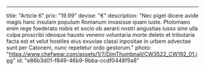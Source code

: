 ---
title: "Article 6"
prix: "19.99"
devise: "€"
description: "Nec piget dicere avide magis hanc insulam populum Romanum invasisse quam iuste. Ptolomaeo enim rege foederato nobis et socio ob aerarii nostri angustias iusso sine ulla culpa proscribi ideoque hausto veneno voluntaria morte deleto et tributaria facta est et velut hostiles eius exuviae classi inpositae in urbem advectae sunt per Catonem, nunc repetetur ordo gestorum."
photo: "https://www.chefwear.com/assets/1/7/DimThumbnail/CW3522_CW192_01.jpg"
id: "e86b3d01-f849-46b9-9bba-ccdf0448f9a8"

